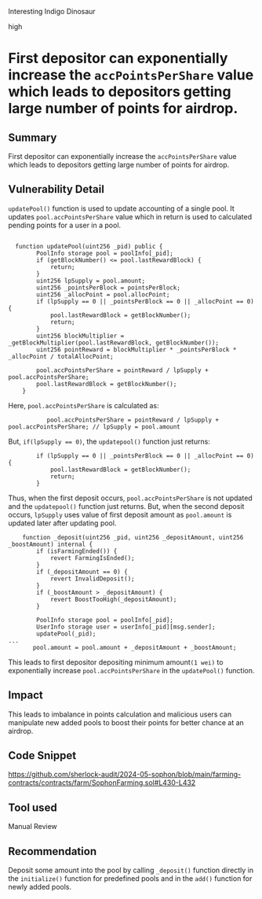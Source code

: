 Interesting Indigo Dinosaur

high

# First depositor can exponentially increase the ``accPointsPerShare`` value which leads to depositors getting large number of points for airdrop.

## Summary
First depositor can exponentially increase the ``accPointsPerShare`` value which leads to depositors getting large number of points for airdrop.

## Vulnerability Detail
``updatePool()`` function is used to update accounting of a single pool. It updates ``pool.accPointsPerShare`` value which in return is used to calculated pending points for a user in a pool. 
```solidity

  function updatePool(uint256 _pid) public {
        PoolInfo storage pool = poolInfo[_pid];
        if (getBlockNumber() <= pool.lastRewardBlock) {
            return;
        }
        uint256 lpSupply = pool.amount;
        uint256 _pointsPerBlock = pointsPerBlock;
        uint256 _allocPoint = pool.allocPoint;
        if (lpSupply == 0 || _pointsPerBlock == 0 || _allocPoint == 0) {
            pool.lastRewardBlock = getBlockNumber();
            return;
        }
        uint256 blockMultiplier = _getBlockMultiplier(pool.lastRewardBlock, getBlockNumber());
        uint256 pointReward = blockMultiplier * _pointsPerBlock * _allocPoint / totalAllocPoint;

        pool.accPointsPerShare = pointReward / lpSupply + pool.accPointsPerShare;
        pool.lastRewardBlock = getBlockNumber();
    }
```
Here, ``pool.accPointsPerShare`` is calculated as:
```solidity
           pool.accPointsPerShare = pointReward / lpSupply + pool.accPointsPerShare; // lpSupply = pool.amount
```
But, ``if(lpSupply == 0)``, the ``updatepool()`` function just returns:
```solidity
        if (lpSupply == 0 || _pointsPerBlock == 0 || _allocPoint == 0) {
            pool.lastRewardBlock = getBlockNumber();
            return;
        }
```
Thus, when the first deposit occurs, ``pool.accPointsPerShare`` is not updated and the ``updatepool()`` function just returns. But, when the second deposit occurs, ``lpSupply`` uses value of first deposit amount as ``pool.amount`` is updated later after updating pool.
```solidity
    function _deposit(uint256 _pid, uint256 _depositAmount, uint256 _boostAmount) internal {
        if (isFarmingEnded()) {
            revert FarmingIsEnded();
        }
        if (_depositAmount == 0) {
            revert InvalidDeposit();
        }
        if (_boostAmount > _depositAmount) {
            revert BoostTooHigh(_depositAmount);
        }

        PoolInfo storage pool = poolInfo[_pid];
        UserInfo storage user = userInfo[_pid][msg.sender];
        updatePool(_pid);
...
       pool.amount = pool.amount + _depositAmount + _boostAmount;
```
This leads to first depositor depositing minimum amount``(1 wei)`` to exponentially increase ``pool.accPointsPerShare`` in the ``updatePool()`` function.

## Impact
This leads to imbalance in points calculation and malicious users can manipulate new added pools to boost their points for better chance at an airdrop.

## Code Snippet
https://github.com/sherlock-audit/2024-05-sophon/blob/main/farming-contracts/contracts/farm/SophonFarming.sol#L430-L432

## Tool used

Manual Review

## Recommendation
Deposit some amount into the pool by calling ``_deposit()`` function directly in the ``initialize()`` function for predefined pools and in the ``add()`` function for newly added pools.

